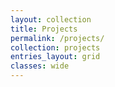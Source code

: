 ```yaml
---
layout: collection
title: Projects
permalink: /projects/
collection: projects
entries_layout: grid
classes: wide 
---
```



